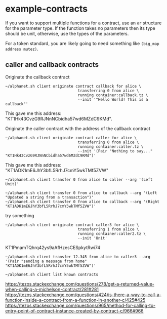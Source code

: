 # example-contracts

If you want to support multiple functions for a contract, use an `or` structure for the parameter type. If the function takes no parameters then its type should be unit, otherwise, use the types of the parameters.

For a token standard, you are likely going to need something like `(big_map address mutez)`.

## caller and callback contracts

Originate the callback contract

```
~/alphanet.sh client originate contract callback for alice \
                                transferring 0 from alice \
                                running container:callback.tz \
                                --init '"Hello World! This is a callback"'
```

This gave me this address: "KT1Hk43CvzG9RJNnNCbidha57wd6MZdC9KMd".

Originate the caller contract with the address of the callback contract

```
~/alphanet.sh client originate contract caller for alice \
                                transferring 0 from alice \
                                running container:caller.tz \
                                --init '(Pair "Nothing to say..." "KT1Hk43CvzG9RJNnNCbidha57wd6MZdC9KMd")'
```

This gave me this address: "KT1ADK1mE6JhY3bfL5RrhJ7cmY5wkTMf5ZVW"


```
~/alphanet.sh client transfer 0 from alice to caller --arg '(Left Unit)'
```

```
~/alphanet.sh client transfer 0 from alice to callback --arg '(Left "Updated a string from a transaction")'
~/alphanet.sh client transfer 0 from alice to callback --arg '(Right "KT1ADK1mE6JhY3bfL5RrhJ7cmY5wkTMf5ZVW")'
```


try something
```
~/alphanet.sh client originate contract caller3 for alice \
                                transferring 1 from alice \
                                running container:caller2.tz \
                                --init 'Unit'
```
KT1PmamTQhrq42ys9aAfHzesCESpkytRwi74

`~/alphanet.sh client transfer 12.345 from alice to caller3 --arg '(Pair "sending a message from home" "KT1ADK1mE6JhY3bfL5RrhJ7cmY5wkTMf5ZVW")'`

`~/alphanet.sh client list known contracts`




https://tezos.stackexchange.com/questions/278/get-a-returned-value-when-calling-a-michelson-contract/281#281
https://tezos.stackexchange.com/questions/424/is-there-a-way-to-call-a-function-inside-a-contract-from-a-function-in-another-c/425#425
https://tezos.stackexchange.com/questions/965/method-for-calling-to-entry-point-of-contract-instance-created-by-contract-c/966#966

